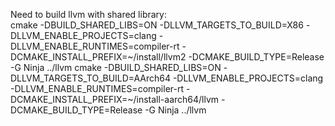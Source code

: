 Need to build llvm with shared library:  
    cmake  -DBUILD_SHARED_LIBS=ON -DLLVM_TARGETS_TO_BUILD=X86  -DLLVM_ENABLE_PROJECTS=clang -DLLVM_ENABLE_RUNTIMES=compiler-rt -DCMAKE_INSTALL_PREFIX=~/install/llvm2 -DCMAKE_BUILD_TYPE=Release  -G Ninja ../llvm
    cmake  -DBUILD_SHARED_LIBS=ON -DLLVM_TARGETS_TO_BUILD=AArch64  -DLLVM_ENABLE_PROJECTS=clang -DLLVM_ENABLE_RUNTIMES=compiler-rt -DCMAKE_INSTALL_PREFIX=~/install-aarch64/llvm -DCMAKE_BUILD_TYPE=Release  -G Ninja ../llvm
